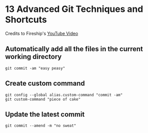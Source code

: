 # 13 Advanced Git Techniques and Shortcuts 
Credits to Fireship's 
[YouTube Video](https://www.youtube.com/watch?v=ecK3EnyGD8o)


## Automatically add all the files in the current working directory
```
git commit -am "easy peasy"
```

## Create custom command
```
git config --global alias.custom-command "commit -am"
git custom-command "piece of cake"
```
## Update the latest commit 
```
git commit --amend -m "no sweat"
```


